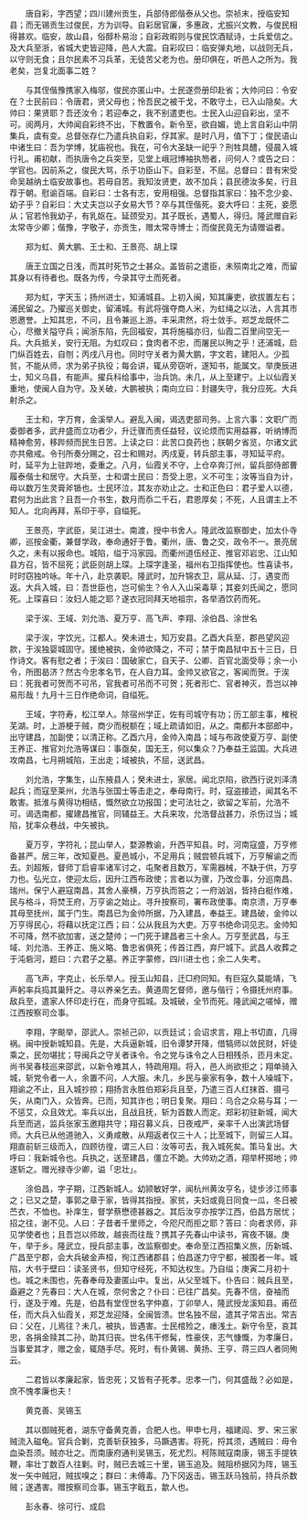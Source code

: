 <!-- { "loadSidebar": true } -->
　　唐自彩，字西望；四川建州贡生，兵部侍郎偕泰从父也。崇祯末，授临安知县；而无锡贡生过俊民，方为训导。自彩居官廉，多惠政，尤振兴文教，与俊民相得甚欢。临安，故山县，俗醇朴易治；自彩政暇则与俊民饮酒赋诗，士兵爱信之。及大兵至浙，省城大吏皆迎降，邑人大震。自彩叹曰：临安弹丸地，以战则无兵，以守则无食；且尔民素不习兵革，无徒苦父老为也。册印俱在，听邑人之所为。我老矣，岂复北面事二姓？

　　与其侄偕豫携家入梅邬，俊民亦匿山中。士民遂赍册印赴省；大帅问曰：令安在？士民前曰：令唐君，贤父母也；怜吾民之被干戈，不敢守土，已入山隐矣。大帅曰：果贤耶？吾还汝令；若迎奉之，我不别遣吏也。士民入山迎自彩出，坚不可。阅两月，大帅闻自彩终不出，下教置令。新令至，欲自媚，诡上言自彩山中阴集兵，虞有变。总督张存仁乃遣兵执自彩，俘其家。是时八月，值下丁；俊民语山中诸生曰：吾为学博，犹庙祝也。我在，可令大圣缺一祀乎？刑牲具醴，侵晨入城行礼。甫初献，而执唐令之兵突至，见堂上峨冠博袖执笏者，问何人？或告之曰：学官也。因前系之，俊民大骂，杀于功臣山下。自彩至，不屈。总督曰：昔有宋受命吴越纳土临安故事也。若毋自苦。我知汝贤吏，故不加兵；县民德汝多矣，行且荐于朝。慰谕百端。自彩曰：士各有志，安用相强。总督指其家曰：独不念少妾、幼子乎？自彩曰：大丈夫岂以子女易大节？卒与其侄偕死。妾大呼曰：主死，妾愿从；官若怜我幼子，有乳妪在。延颈受刃。其子既长，遇蜀人，得归。隆武赠自彩太常寺少卿；偕豫，字敬子，亦贡生，赠太常寺博士；而俊民竟无为请赠谥者。

　　郑为虹、黄大鹏、王士和、王景亮、胡上琛

　　唐王立国之日浅，而其时死节之士甚众。盖皆前之遣臣，未殒南北之难，而留其身以有待者也。既各为传，今录其守土而死者。

　　郑为虹，字天玉；扬州进士，知浦城县。上初入闽，知其廉吏，欲拔置左右；浦民留之。乃擢巡关御史，留浦城。有武将强夺商人米，为虹绳之以法，人言其市恩邀誉。上知其忠，不问，且令兼巡上游。丰采肃然，将士敛手。郑芝龙既怀二心，尽撤关隘守兵；闻浙东陷，先回福安，其将施福亦归，仙霞二百里间空无一兵。大兵抵关，安行无阻。为虹叹曰；食肉者不忠，而屠民以殉之乎！还浦城，启门纵百姓去，自刎；丙戌八月也。同时守关者为黄大鹏，字文若，建阳人。少孤贫，不能从师，求为弟子执役；每会讲，辄从旁窃听，遂知书，能属文。举庚辰进士，知义乌县，有能声。擢兵科给事中，治兵饷。未几，从上至建宁。上以仙霞关重地，使闽人自为守。及关破，大鹏被执；南向立曰：封疆失守，我分应死。大兵射杀之。

　　王士和，字万育，金溪举人。避乱入闽，谒选吏部司务。上言六事：文职广而委御者多，武弁盛而立功者少，升迁骤而责任益轻，议论烦而实用益寡，听纳博而精神愈劳，移跸频而民生日苦。上读之曰：此苦口良药也；朕朝夕省览，尔诸文武亦共儆戒。令刊所奏分赐之，召士和赐对。丙戌夏，转兵部主事，寻知延平府。时，延平为上驻跸地，委重之。八月，仙霞关不守，上仓卒奔汀州，留兵部侍郎曹履泰偕士和居守。大兵至，士和谓士民曰：吾受上恩，义不可生；汝等当自为计，毋以数万生灵膏斧锧也。士民环泣，其友亦劝止之。士和正色曰：君子爱人以德，君何为出此言？且吾一介书生，数月而忝二千石，君恩厚矣；不死，人且谓主上不知人。北向再拜，系印于亭，自缢死。

　　王景亮，字武臣，吴江进士。南渡，授中书舍人。隆武改监察御史，加太仆寺卿，巡按金衢，兼督学政，奉命通好于鲁。衢州，唐、鲁之交，政令不一。景亮居久之，未有以报命也。城陷，缢于冯家园。而衢州道伍经正、推官邓岩忠、江山知县方召，皆不屈死；武臣则胡上琛。上琛字逢圣，福州右卫指挥使也。性喜读书，时时窃独吟咏。年十八，赴京袭职。隆武时，加升锦衣卫，扈从延、汀，遇变而返。大兵入城，曰：吾世臣也，岂可偷生？令人入山采毒草；其妾刘氏闻之，愿同死。上琛喜曰：汝妇人能之耶？遂衣冠同拜天地祖宗，各举酒饮药而死。

　　梁于涘、王域、刘允浩、夏万亨、高飞声、李翔、涂伯昌、涂世名

　　梁于涘，字饮光，江都人。癸未进士，知万安县。乙酉大兵至，郡邑望风迎款，于涘独婴城固守。援绝被执，金帅欲降之，不可；禁于南昌狱中五十三日，日作诗文。客有慰之者；于涘曰：国破家亡，自天子、公卿、百官北面受辱；余一小令，所图曷济？然古今忠孝名节，在人自力耳。金帅又欲官之，客闻而贺。于涘曰：死我者可贺而不可吊，官我者可吊而不可贺；死者形亡、官者神灭，吾岂以神易形哉！九月十三日作绝命词，自缢死。

　　王域，字符寿，松江举人。除宿州学正，佐有司城守有功；历工部主事，榷税芜湖。时，上游梗于贼，商少而税额在；域上疏请如旧，从之。南都升本部郎中，出守建昌，加副使；以清正称。乙酉六月，金帅入南昌；域与布政使夏万亨、副使王养正、推官刘允浩等谋曰：事亟矣，国无王，何以集众？乃奉益王监国。大兵进攻南昌，七月朔城陷，王出走；域被执，不屈，送武昌。

　　刘允浩，字集生，山东掖县人；癸未进士，家居。闻北京陷，欲西行说刘泽清起兵；而寇至莱州，允浩与张国士等击走之，奉母南行。时，寇盗接迹，闻其名不敢害。抵淮与黄得功相结，慨然欲立功报国；史可法壮之，欲留之军前，允浩不可。谒选南都，擢建昌推官，同辅益王。大兵来攻，允浩督战甚力，杀伤过当；城陷，犹率众巷战，中矢被执。

　　夏万亨，字符礼；昆山举人，婺源教谕，升西平知县。时，河南寇盛，万亨修备甚严。居三年，改知夏邑。夏邑城小，不足用兵；贼尝顿兵城下，万亨解谕之而去。刘超叛，督师丁启睿率诸军讨之，屯聚者且数万，军需器械，不缺于供，万亨力也。弘光立，使迎太后，因升江西布政使；言者以为骤，乃改佥事，分巡南昌、瑞州。保宁人避寇南昌，其舍人豪横，万亨执而笞之；一府汹汹，皆持白梃作难，民与格斗，将焚王府，万亨谕之始止。寻升按察司，署布政使事。南京溃，万亨奉其母至抚州，属于门生。南昌已为金帅所据，乃入建昌，奉益王。建昌破，金帅以万亨得民心，将藉以抚定江西；曰：公从我且为大吏。万亨书绝命词见志。金帅知不可降，然不欲加害，送之楚帅；一门死于建昌者三十余人。万亨至武昌，与王域、刘允浩、王养正、施义略、鲁忠省俱死；传首江西，弃尸城下。武昌人收葬之于沌砦河，题曰：六君子之墓。养正字蒙修，四川进士也；余二人失考。

　　高飞声，字克止，长乐举人。授玉山知县，迁□府同知。有巨寇久莫能靖，飞声躬率兵捣其巢歼之。寻以养亲乞去。黄道周乞督师，邀与偕行；令摄抚州府事。敌兵至，遣家人怀印走行在，而身守孤城。及城破，全节而死。隆武闻之嗟悼，赠江西按察司佥事。

　　李翔，字颷举，邵武人。崇祯己卯，以贡廷试；会诏求言，翔上书切直，几得祸。闽中授新城知县。先是，大兵逼新城，旧令谭梦开降，借犒师以敛民财，奸徒乘之，民勿堪扰；导闽兵之守关者诛令。令之党与诛令之人日相残杀，匝月未定。尚书吴春枝巡来邵武，以新令难其人，特疏用翔。将入，邑人尚欲拒之；翔单骑入城，斩党令者一人，余置不问，人大服。未几，乡民与豪家有争，数十人噪城下，翔谕之不止，且入城抄掠；翔扬言永胜伯郑彩兵且至，乃遣三百人红抹首、摄弓矢，从南门入，众皆奔。已而，知其诈也；明日复聚。翔曰：乌合之众易与耳；一不惩艾，众且效尤。率兵以出，且战且抚，斩为首数人而定。郑彩初驻新城，闻大兵至而逃，监兵张家玉邀翔共守；翔召募义兵，日夜戒严，亲率千人出演武场督师。大兵已从他道驰入，义勇咸散，从翔返者仅三十人；比至城下，则留三人耳。翔直前斩三级而入，四顾彷徨，谓三人曰：汝等可去，我入城死矣。策马复出。大呼曰：我新城令也。兵执之，送至建昌，僵立不跪。大帅劝之酒，翔举杯掷地；帅遂斩之。赠光禄寺少卿，谥「忠壮」。

　　涂伯昌，字子期，江西新城人。幼颕敏好学，闻杭州黄汝亨名，徒步涉江师事之；已又之楚，事郭之章于家，皆得其指授。家贫，夫妇或竟日同食一瓜，冬日被苎衣，不恤也。补庠生，督学蔡懋德甚器之。其后汝亨亦按学江西，伯昌方居忧；招之往，谢不见。人曰：子昔者千里师之，今咫尺而拒之耶？答曰：向者求师，非见学使者也；且吾岂以师故，越丧而往哉？携其子先春山中读书，宵夜不辍。庚午，举于乡。隆武立，授兵部主事，改监察御史。奉命至江西招集义旅，历新城、广昌至宁郡，会大兵破金声桓，徇江西诸郡县；伯昌遂力守宁都，被围者一年。城陷，大书于壁曰：读圣贤书，但知守经死，不知达权生。乃自缢；庚寅二月初十也。城之未围也，先春奉母及妻匿山中。复出，从父至城下。仆告曰：贼兵且至，盍避之？先春曰：大人在城，奈何舍之？仆曰：已往广昌矣。先春不信，奋袖而行，遂及于难。先是，伯昌有堂侄世名字仲嘉，丁卯举人，隆武授龙溪知县。甫莅任，而大兵入仙霞关，郑芝龙迎降，全闽皆溃。世名独不屈，遣其子常吉出。常吉曰：父在，儿焉往？未几，被执，皆遇害。士民棺殓之，瘗浅土。新守令至，哀其忠，各捐金赎其二孙，助其归丧。世名伟干修髯，性豪侠，志气慷慨，为孝廉日，当事爱其才，赠之金，辄随手尽。死时，有仆黄锡、黄扬、王亨、蒋三四人者同殉云。

　　二君皆以孝廉起家，皆忠死；又皆有子死孝。忠孝一门，何其盛哉？必如是，庶不愧孝廉也夫！

　　黄克善、吴锡玉

　　其以御贼死者，湖东守备黄克善，合肥人也。甲申七月，福建阎、罗、宋三家贼流入磁龟。官兵合剿，克善斩获独多，马蹶遇害。将死，捋其须，遇贼曰：毋令血染吾须。贼亦壮之。而南康府通判吴锡玉，死尤烈。柯陈贼寇南康，锡玉手提铁鞭，率壮丁数百人往剿。时，贼已去城三十里，锡玉追及。贼阻桥据冈为阵，锡玉发一矢中贼冠，贼拔嗅之；群曰：未傅毒。乃下冈返击。锡玉跃马独前，持兵杀数贼；遂遇害。赠按察司佥事。锡玉字戢五，歙人也。

　　彭永春、徐可行、成启

